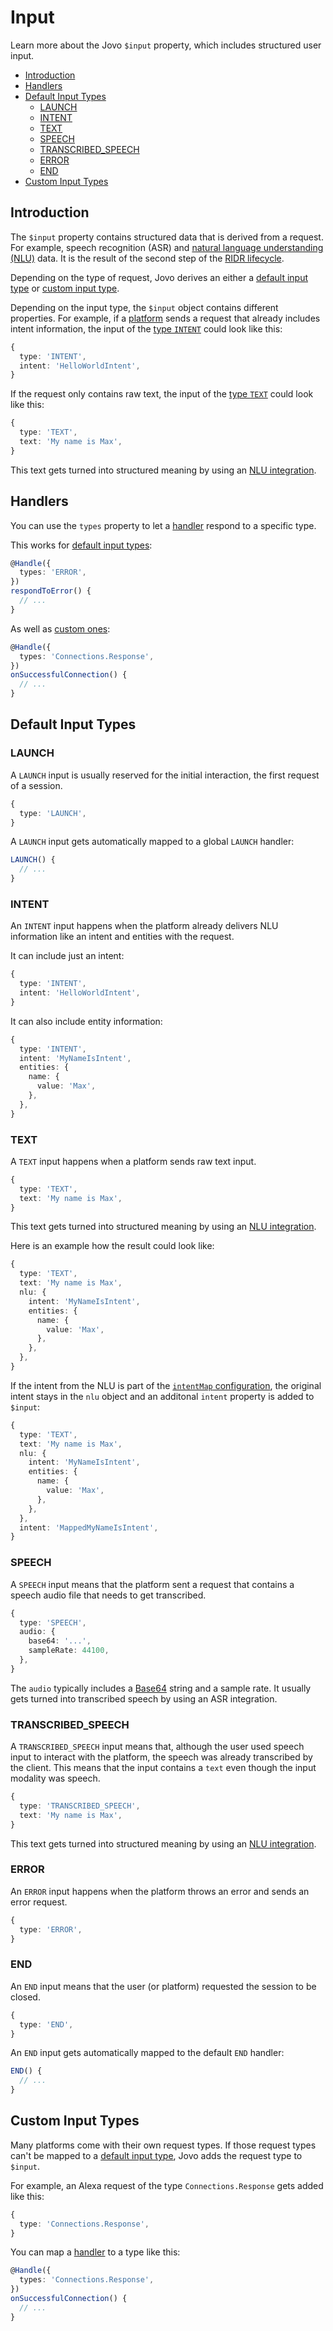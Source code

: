 # Input

Learn more about the Jovo `$input` property, which includes structured user input.
- [Introduction](#introduction)
- [Handlers](#handlers)
- [Default Input Types](#default-input-types)
  - [LAUNCH](#launch)
  - [INTENT](#intent)
  - [TEXT](#text)
  - [SPEECH](#speech)
  - [TRANSCRIBED_SPEECH](#transcribed_speech)
  - [ERROR](#error)
  - [END](#end)
- [Custom Input Types](#custom-input-types)

## Introduction

The `$input` property contains structured data that is derived from a request. For example, speech recognition (ASR) and [natural language understanding (NLU)](./nlu.md) data. It is the result of the second step of the [RIDR lifecycle](./ridr-lifecycle.md).

Depending on the type of request, Jovo derives an either a [default input type](#default-input-types) or [custom input type](#custom-input-types).

Depending on the input type, the `$input` object contains different properties. For example, if a [platform](./platforms.md) sends a request that already includes intent information, the input of the [type `INTENT`](#intent) could look like this:

```typescript
{
  type: 'INTENT',
  intent: 'HelloWorldIntent',
}
```

If the request only contains raw text, the input of the [type `TEXT`](#text) could look like this:

```typescript
{
  type: 'TEXT',
  text: 'My name is Max',
}
```

This text gets turned into structured meaning by using an [NLU integration](./nlu.md).

## Handlers

You can use the `types` property to let a [handler](./handlers.md) respond to a specific type.

This works for [default input types](#default-input-types):

```typescript
@Handle({
  types: 'ERROR',
})
respondToError() {
  // ...
}
```

As well as [custom ones](#custom-input-types):

```typescript
@Handle({
  types: 'Connections.Response',
})
onSuccessfulConnection() {
  // ...
}
```

## Default Input Types

### LAUNCH

A `LAUNCH` input is usually reserved for the initial interaction, the first request of a session.

```typescript
{
  type: 'LAUNCH',
}
```

A `LAUNCH` input gets automatically mapped to a global `LAUNCH` handler:

```typescript
LAUNCH() {
  // ...
}
```

### INTENT

An `INTENT` input happens when the platform already delivers NLU information like an intent and entities with the request.

It can include just an intent:

```typescript
{
  type: 'INTENT',
  intent: 'HelloWorldIntent',
}
```

It can also include entity information:

```typescript
{
  type: 'INTENT',
  intent: 'MyNameIsIntent',
  entities: {
    name: {
      value: 'Max',
    },
  },
}
```

### TEXT

A `TEXT` input happens when a platform sends raw text input.

```typescript
{
  type: 'TEXT',
  text: 'My name is Max',
}
```

This text gets turned into structured meaning by using an [NLU integration](./nlu.md).

Here is an example how the result could look like:

```typescript
{
  type: 'TEXT',
  text: 'My name is Max',
  nlu: {
    intent: 'MyNameIsIntent',
    entities: {
      name: {
        value: 'Max',
      },
    },
  },
}
```

If the intent from the NLU is part of the [`intentMap` configuration](./app-config.md#intentmap), the original intent stays in the `nlu` object and an additonal `intent` property is added to `$input`:

```typescript
{
  type: 'TEXT',
  text: 'My name is Max',
  nlu: {
    intent: 'MyNameIsIntent',
    entities: {
      name: {
        value: 'Max',
      },
    },
  },
  intent: 'MappedMyNameIsIntent',
}
```

### SPEECH

A `SPEECH` input means that the platform sent a request that contains a speech audio file that needs to get transcribed.

```typescript
{
  type: 'SPEECH',
  audio: {
    base64: '...',
    sampleRate: 44100,
  },
}
```

The `audio` typically includes a [Base64](https://en.wikipedia.org/wiki/Base64) string and a sample rate. It usually gets turned into transcribed speech by using an ASR integration.

### TRANSCRIBED_SPEECH

A `TRANSCRIBED_SPEECH` input means that, although the user used speech input to interact with the platform, the speech was already transcribed by the client. This means that the input contains a `text` even though the input modality was speech.

```typescript
{
  type: 'TRANSCRIBED_SPEECH',
  text: 'My name is Max',
}
```

This text gets turned into structured meaning by using an [NLU integration](./nlu.md).

### ERROR

An `ERROR` input happens when the platform throws an error and sends an error request.

```typescript
{
  type: 'ERROR',
}
```


### END

An `END` input means that the user (or platform) requested the session to be closed.

```typescript
{
  type: 'END',
}
```

An `END` input gets automatically mapped to the default `END` handler:

```typescript
END() {
  // ...
}
```

## Custom Input Types

Many platforms come with their own request types. If those request types can't be mapped to a [default input type](#default-input-types), Jovo adds the request type to `$input`.

For example, an Alexa request of the type `Connections.Response` gets added like this:

```typescript
{
  type: 'Connections.Response',
}
```

You can map a [handler](./handlers.md) to a type like this:

```typescript
@Handle({
  types: 'Connections.Response',
})
onSuccessfulConnection() {
  // ...
}
```